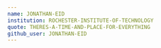 ```yaml
---
name: JONATHAN-EID
institution: ROCHESTER-INSTITUTE-OF-TECHNOLOGY
quote: THERES-A-TIME-AND-PLACE-FOR-EVERYTHING
github_user: JONATHAN-EID
---
```

